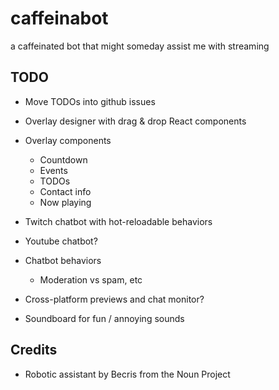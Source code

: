 # caffeinabot

a caffeinated bot that might someday assist me with streaming

## TODO

* Move TODOs into github issues

* Overlay designer with drag & drop React components

* Overlay components
  * Countdown
  * Events
  * TODOs
  * Contact info
  * Now playing

* Twitch chatbot with hot-reloadable behaviors

* Youtube chatbot?

* Chatbot behaviors
  * Moderation vs spam, etc

* Cross-platform previews and chat monitor?

* Soundboard for fun / annoying sounds

## Credits

* Robotic assistant by Becris from the Noun Project
